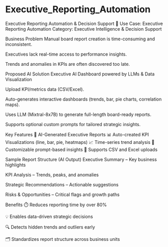 # Executive_Reporting_Automation

Executive Reporting Automation & Decision Support
📌 Use Case: Executive Reporting Automation
Category: Executive Intelligence & Decision Support

Business Problem
Manual board report creation is time-consuming and inconsistent.

Executives lack real-time access to performance insights.

Trends and anomalies in KPIs are often discovered too late.

Proposed AI Solution
Executive AI Dashboard powered by LLMs & Data Visualization

Upload KPI/metrics data (CSV/Excel).

Auto-generates interactive dashboards (trends, bar, pie charts, correlation maps).

Uses LLM (Mixtral-8x7B) to generate full-length board-ready reports.

Supports optional custom prompts for tailored strategic insights.

Key Features
🧠 AI-Generated Executive Reports
📊 Auto-created KPI Visualizations (line, bar, pie, heatmaps)
📈 Time-series trend analysis
📌 Customizable prompt-based insights
📁 Supports CSV and Excel uploads

Sample Report Structure (AI Output)
Executive Summary – Key business highlights

KPI Analysis – Trends, peaks, and anomalies

Strategic Recommendations – Actionable suggestions

Risks & Opportunities – Critical flags and growth paths

Benefits
⏱️ Reduces reporting time by over 80%

💡 Enables data-driven strategic decisions

🔍 Detects hidden trends and outliers early

🗂️ Standardizes report structure across business units
